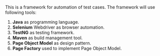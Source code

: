 This is a framework for automation of test cases. The framework will use following tools:
1. **Java** as programming language.
2. **Selenium** Webdriver as browser automation.
3. **TestNG** as testing framework.
4. **Maven** as build management tool.
5. **Page Object Model** as design pattern. 
6. **Page Factory** used to implement Page Object Model.